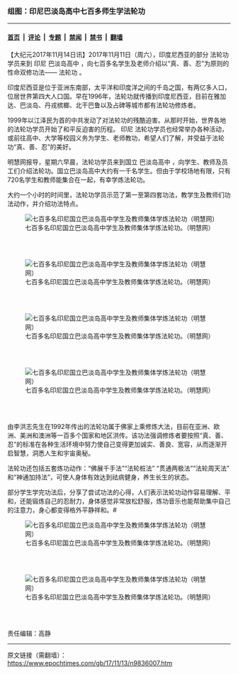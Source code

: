 ### 组图：印尼巴淡岛高中七百多师生学法轮功

---

#### [首页](../../../..?n9836007) &nbsp;|&nbsp; [评论](../../../../../epoch-comment?n9836007) &nbsp;|&nbsp; [专题](../../../../../epoch-special?n9836007) &nbsp;|&nbsp; [禁闻](../../../../../epoch-news?n9836007) &nbsp;|&nbsp; [禁书](../../../../../books?n9836007) &nbsp;|&nbsp; [翻墙](https://github.com/gfw-breaker/nogfw/blob/master/README.md?n9836007)


<div class="post_content" id="artbody" itemprop="articleBody">
 <!-- article content begin -->
 <p>
  【大纪元2017年11月14日讯】2017年11月11日（周六），印度尼西亚的部分
  <ok href="https://www.epochtimes.com/gb/tag/%E6%B3%95%E8%BD%AE%E5%8A%9F.html">
   法轮功
  </ok>
  学员来到
  <ok href="https://www.epochtimes.com/gb/tag/%E5%8D%B0%E5%B0%BC.html">
   印尼
  </ok>
  <ok href="https://www.epochtimes.com/gb/tag/%E5%B7%B4%E6%B7%A1%E5%B2%9B%E9%AB%98%E4%B8%AD.html">
   巴淡岛高中
  </ok>
  ，向七百多名学生及老师介绍以“真、善、忍”为原则的性命双修功法——
  <ok href="https://www.epochtimes.com/gb/tag/%E6%B3%95%E8%BD%AE%E5%8A%9F.html">
   法轮功
  </ok>
  。
 </p>
 <p>
  印度尼西亚是位于亚洲东南部，太平洋和印度洋之间的千岛之国，有两亿多人口，位居世界第四大人口国。早在1996年，法轮功就传播到印度尼西亚，目前在雅加达、巴淡岛、丹戎槟榔、北干巴鲁以及占碑等城市都有法轮功修炼者。
 </p>
 <p>
  1999年以江泽民为首的中共发动了对法轮功的残酷迫害。从那时开始，世界各地的法轮功学员开始了和平反迫害的历程。
  <ok href="https://www.epochtimes.com/gb/tag/%E5%8D%B0%E5%B0%BC.html">
   印尼
  </ok>
  法轮功学员也经常举办各种活动，或前往高中、大学等校园义务为学生、老师教功，希望人们了解，并受益于法轮功“真、善、忍”的美好。
 </p>
 <p>
  明慧网报导，星期六早晨，法轮功学员来到国立
  <ok href="https://www.epochtimes.com/gb/tag/%E5%B7%B4%E6%B7%A1%E5%B2%9B%E9%AB%98%E4%B8%AD.html">
   巴淡岛高中
  </ok>
  ，向学生、教师及员工们介绍法轮功。国立巴淡岛高中大约有一千名学生。但由于学校场地有限，只有720名学生和教师能集合在一起，有幸学炼法轮功。
 </p>
 <p>
  大约一个小时的时间里，法轮功学员示范了第一至第四套功法，教学生及教师们功法动作，并介绍功法特点。
 </p>
 <figure aria-describedby="caption-attachment-9836047" class="wp-caption aligncenter" id="attachment_9836047" style="width: 510px">
  <ok href="https://i.epochtimes.com/assets/uploads/2017/11/2017-11-12-indonesia-batam_07.jpg" target="_blank">
   <img alt="七百多名印尼国立巴淡岛高中学生及教师集体学炼法轮功（明慧网）" class="size-full wp-image-9836047" src="https://i.epochtimes.com/assets/uploads/2017/11/2017-11-12-indonesia-batam_07.jpg"/>
  </ok>
  <br/><figcaption class="wp-caption-text" id="caption-attachment-9836047">
   七百多名印尼国立巴淡岛高中学生及教师集体学炼法轮功。（明慧网）
  </figcaption><br/>
 </figure><br/>
 <figure aria-describedby="caption-attachment-9836056" class="wp-caption aligncenter" id="attachment_9836056" style="width: 425px">
  <ok href="https://i.epochtimes.com/assets/uploads/2017/11/2017-11-12-indonesia-batam_05.jpg" target="_blank">
   <img alt="七百多名印尼国立巴淡岛高中学生及教师集体学炼法轮功（明慧网）" class="size-full wp-image-9836056" src="https://i.epochtimes.com/assets/uploads/2017/11/2017-11-12-indonesia-batam_05.jpg"/>
  </ok>
  <br/><figcaption class="wp-caption-text" id="caption-attachment-9836056">
   七百多名印尼国立巴淡岛高中学生及教师集体学炼法轮功。（明慧网）
  </figcaption><br/>
 </figure><br/>
 <figure aria-describedby="caption-attachment-9836055" class="wp-caption aligncenter" id="attachment_9836055" style="width: 425px">
  <ok href="https://i.epochtimes.com/assets/uploads/2017/11/2017-11-12-indonesia-batam_04.jpg" target="_blank">
   <img alt="七百多名印尼国立巴淡岛高中学生及教师集体学炼法轮功（明慧网）" class="size-full wp-image-9836055" src="https://i.epochtimes.com/assets/uploads/2017/11/2017-11-12-indonesia-batam_04.jpg"/>
  </ok>
  <br/><figcaption class="wp-caption-text" id="caption-attachment-9836055">
   七百多名印尼国立巴淡岛高中学生及教师集体学炼法轮功。（明慧网）
  </figcaption><br/>
 </figure><br/>
 <figure aria-describedby="caption-attachment-9836054" class="wp-caption aligncenter" id="attachment_9836054" style="width: 425px">
  <ok href="https://i.epochtimes.com/assets/uploads/2017/11/2017-11-12-indonesia-batam_02.jpg" target="_blank">
   <img alt="七百多名印尼国立巴淡岛高中学生及教师集体学炼法轮功（明慧网）" class="size-full wp-image-9836054" src="https://i.epochtimes.com/assets/uploads/2017/11/2017-11-12-indonesia-batam_02.jpg"/>
  </ok>
  <br/><figcaption class="wp-caption-text" id="caption-attachment-9836054">
   七百多名印尼国立巴淡岛高中学生及教师集体学炼法轮功。（明慧网）
  </figcaption><br/>
 </figure><br/>
 <p>
  由李洪志先生在1992年传出的法轮功属于佛家上乘修炼大法，目前在亚洲、欧洲、美洲和澳洲等一百多个国家和地区洪传。该功法强调修炼者要按照“真、善、忍”的标准在各种生活环境中努力使自己变得更加诚实、善良、宽容，从而逐渐开启智慧，洞悉人生和宇宙奥秘。
 </p>
 <p>
  法轮功还包括五套炼功动作：“佛展千手法”“法轮桩法” “贯通两极法”“法轮周天法” 和“神通加持法”，可使人身体有效达到祛病健身，养生长生的状态。
 </p>
 <p>
  部分学生学完功法后，分享了尝试功法的心得，人们表示法轮功动作容易理解、平和，还能锻炼自己的忍耐力，身体感觉非常放松舒服，炼功音乐也能帮助集中自己的注意力，身心都变得格外平静祥和。#
 </p>
 <figure aria-describedby="caption-attachment-9836050" class="wp-caption aligncenter" id="attachment_9836050" style="width: 425px">
  <ok href="https://i.epochtimes.com/assets/uploads/2017/11/2017-11-12-indonesia-batam_03.jpg" target="_blank">
   <img alt="七百多名印尼国立巴淡岛高中学生及教师集体学炼法轮功（明慧网）" class="size-full wp-image-9836050" src="https://i.epochtimes.com/assets/uploads/2017/11/2017-11-12-indonesia-batam_03.jpg"/>
  </ok>
  <br/><figcaption class="wp-caption-text" id="caption-attachment-9836050">
   七百多名印尼国立巴淡岛高中学生及教师集体学炼法轮功。（明慧网）
  </figcaption><br/>
 </figure><br/>
 <figure aria-describedby="caption-attachment-9836057" class="wp-caption aligncenter" id="attachment_9836057" style="width: 425px">
  <ok href="https://i.epochtimes.com/assets/uploads/2017/11/2017-11-12-indonesia-batam_06.jpg" target="_blank">
   <img alt="七百多名印尼国立巴淡岛高中学生及教师集体学炼法轮功（明慧网）" class="size-full wp-image-9836057" src="https://i.epochtimes.com/assets/uploads/2017/11/2017-11-12-indonesia-batam_06.jpg"/>
  </ok>
  <br/><figcaption class="wp-caption-text" id="caption-attachment-9836057">
   七百多名印尼国立巴淡岛高中学生及教师集体学炼法轮功。（明慧网）
  </figcaption><br/>
 </figure><br/>
 <p>
  责任编辑：高静
 </p>
 <!-- article content end -->
 <div id="below_article_ad">
 </div>
</div>


---

原文链接（需翻墙）：https://www.epochtimes.com/gb/17/11/13/n9836007.htm